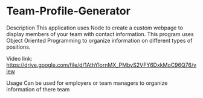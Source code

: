 # Team-Profile-Generator
Description
This application uses Node to create a custom webpage to display members of your team with contact information. This program uses Object Oriented Programming to organize information on different types of positions.

Video link:
https://drive.google.com/file/d/1AthYlornMX_PMbvS2VFY6DxkMoC96Q76/view


Usage
Can be used for employers or team managers to organize information of there team